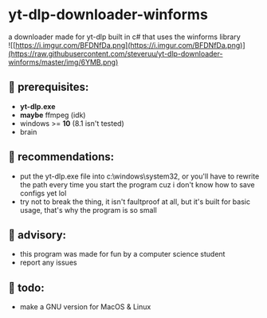 # yt-dlp-downloader-winforms
a downloader made for yt-dlp built in c# that uses the winforms library  
![[https://i.imgur.com/BFDNfDa.png](https://i.imgur.com/BFDNfDa.png)](https://raw.githubusercontent.com/steveruu/yt-dlp-downloader-winforms/master/img/6YMB.png)

## 📝 prerequisites:
- **yt-dlp.exe**
- **maybe** ffmpeg (idk)  
- windows >= **10** (8.1 isn't tested)  
- brain   

## 🥺 recommendations:
- put the yt-dlp.exe file into c:\windows\system32, or you'll have to rewrite the path every time you start the program cuz i don't know how to save configs yet lol  
- try not to break the thing, it isn't faultproof at all, but it's built for basic usage, that's why the program is so small  

## 💙 advisory:
- this program was made for fun by a computer science student  
- report any issues

## 🎯 todo:
- make a GNU version for MacOS & Linux
